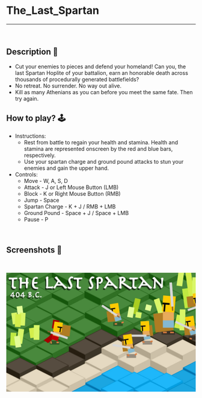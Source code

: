 # **The_Last_Spartan** 

---

<br>

## **Description 📃**
- Cut your enemies to pieces and defend your homeland! Can you, the last Spartan Hoplite of your battalion, earn an honorable death across thousands of procedurally generated battlefields?
- No retreat. No surrender. No way out alive. 
- Kill as many Athenians as you can before you meet the same fate. Then try again.

## **How to play? 🕹️**
- Instructions:
	- Rest from battle to regain your health and stamina. Health and stamina are represented onscreen by the red and blue bars, respectively.
	- Use your spartan charge and ground pound attacks to stun your enemies and gain the upper hand.
- Controls:
	- Move - W, A, S, D
	- Attack - J or Left Mouse Button (LMB)
	- Block - K or Right Mouse Button (RMB)
	- Jump - Space
	- Spartan Charge - K + J / RMB + LMB
	- Ground Pound - Space + J / Space + LMB
	- Pause - P
	
<br>

## **Screenshots 📸**

<br>

![image](../../assets/images/The_Last_Spartan.jpg)

<br>
